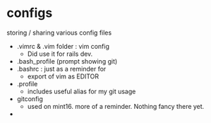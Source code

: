 configs
=======

storing / sharing various config files

- .vimrc & .vim folder : vim config
    + Did use it for rails dev.
- .bash_profile (prompt showing git)
- .bashrc : just as a reminder for 
    + export of vim as EDITOR
- .profile 
    + includes useful alias for my git usage
- gitconfig 
    + used on mint16. more of a reminder.
    Nothing fancy there yet.
-